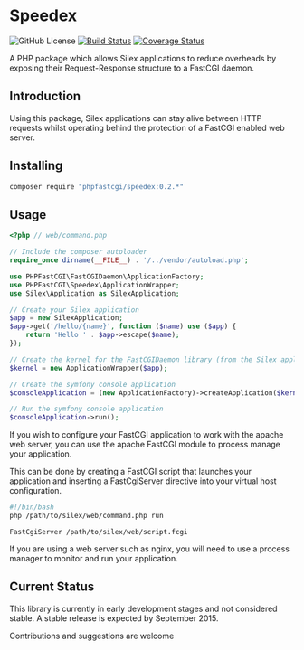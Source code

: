 # Speedex

![GitHub License](https://img.shields.io/badge/license-GPLv2-blue.svg)
[![Build Status](https://travis-ci.org/PHPFastCGI/Speedex.svg?branch=master)](https://travis-ci.org/PHPFastCGI/Speedex)
[![Coverage Status](https://coveralls.io/repos/PHPFastCGI/Speedex/badge.svg?branch=master)](https://coveralls.io/r/PHPFastCGI/Speedex?branch=master)

A PHP package which allows Silex applications to reduce overheads by exposing their Request-Response structure to a FastCGI daemon.

## Introduction

Using this package, Silex applications can stay alive between HTTP requests whilst operating behind the protection of a FastCGI enabled web server.

## Installing

```sh
composer require "phpfastcgi/speedex:0.2.*"
```

## Usage

```php
<?php // web/command.php

// Include the composer autoloader
require_once dirname(__FILE__) . '/../vendor/autoload.php';

use PHPFastCGI\FastCGIDaemon\ApplicationFactory;
use PHPFastCGI\Speedex\ApplicationWrapper;
use Silex\Application as SilexApplication;

// Create your Silex application
$app = new SilexApplication;
$app->get('/hello/{name}', function ($name) use ($app) {
    return 'Hello ' . $app->escape($name);
});

// Create the kernel for the FastCGIDaemon library (from the Silex application)
$kernel = new ApplicationWrapper($app);

// Create the symfony console application
$consoleApplication = (new ApplicationFactory)->createApplication($kernel);

// Run the symfony console application
$consoleApplication->run();
```

If you wish to configure your FastCGI application to work with the apache web server, you can use the apache FastCGI module to process manage your application.

This can be done by creating a FastCGI script that launches your application and inserting a FastCgiServer directive into your virtual host configuration.

```sh
#!/bin/bash
php /path/to/silex/web/command.php run
```

```
FastCgiServer /path/to/silex/web/script.fcgi
```

If you are using a web server such as nginx, you will need to use a process manager to monitor and run your application.

## Current Status

This library is currently in early development stages and not considered stable. A stable release is expected by September 2015.

Contributions and suggestions are welcome
